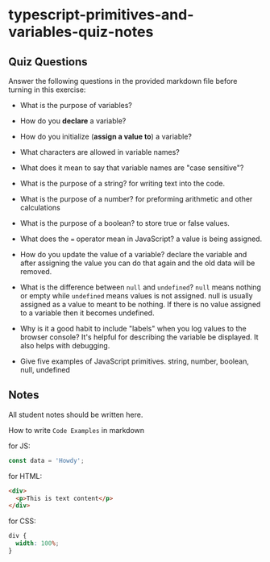 # typescript-primitives-and-variables-quiz-notes

## Quiz Questions

Answer the following questions in the provided markdown file before turning in this exercise:

- What is the purpose of variables?

- How do you **declare** a variable?

- How do you initialize (**assign a value to**) a variable?

- What characters are allowed in variable names?

- What does it mean to say that variable names are "case sensitive"?

- What is the purpose of a string?
  for writing text into the code.
- What is the purpose of a number?
  for preforming arithmetic and other calculations
- What is the purpose of a boolean?
  to store true or false values.
- What does the `=` operator mean in JavaScript?
  a value is being assigned.
- How do you update the value of a variable?
  declare the variable and after assigning the value you can do that again and the old data will be removed.
- What is the difference between `null` and `undefined`?
  `null` means nothing or empty while `undefined` means values is not assigned. null is usually assigned as a value to meant to be nothing. If there is no value assigned to a variable then it becomes undefined.
- Why is it a good habit to include "labels" when you log values to the browser console?
  It's helpful for describing the variable be displayed. It also helps with debugging.
- Give five examples of JavaScript primitives.
  string, number, boolean, null, undefined

## Notes

All student notes should be written here.

How to write `Code Examples` in markdown

for JS:

```javascript
const data = 'Howdy';
```

for HTML:

```html
<div>
  <p>This is text content</p>
</div>
```

for CSS:

```css
div {
  width: 100%;
}
```
